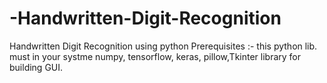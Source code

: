 # -Handwritten-Digit-Recognition
 Handwritten Digit Recognition using python
Prerequisites :- this python lib. must in your systme
numpy, tensorflow, keras, pillow,Tkinter library for building GUI.

